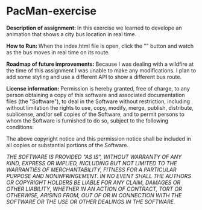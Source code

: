# PacMan-exercise

<b>Description of assignment: </b>
In this exercise we learned to develope an animation that shows a city bus location in real time.

<b>How to Run: </b>
When the index.html file is open, click the "" button and watch as the bus moves in real time on its route.

<b>Roadmap of future improvements: </b>
Because I was dealing with a wildfire at the time of this assignment I was unable to make any modifications. I plan to add some styling and use a different API to show a different bus route.

<b>License information: </b>
Permission is hereby granted, free of charge, to any person obtaining a copy of this software and associated documentation files (the "Software"), to deal in the Software without restriction, including without limitation the rights to use, copy, modify, merge, publish, distribute, sublicense, and/or sell copies of the Software, and to permit persons to whom the Software is furnished to do so, subject to the following conditions:

The above copyright notice and this permission notice shall be included in all copies or substantial portions of the Software.

<i>THE SOFTWARE IS PROVIDED "AS IS", WITHOUT WARRANTY OF ANY KIND, EXPRESS OR IMPLIED, INCLUDING BUT NOT LIMITED TO THE WARRANTIES OF MERCHANTABILITY, FITNESS FOR A PARTICULAR PURPOSE AND NONINFRINGEMENT. IN NO EVENT SHALL THE AUTHORS OR COPYRIGHT HOLDERS BE LIABLE FOR ANY CLAIM, DAMAGES OR OTHER LIABILITY, WHETHER IN AN ACTION OF CONTRACT, TORT OR OTHERWISE, ARISING FROM, OUT OF OR IN CONNECTION WITH THE SOFTWARE OR THE USE OR OTHER DEALINGS IN THE SOFTWARE.</i>
